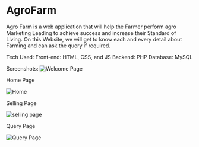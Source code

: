 # AgroFarm

Agro Farm is a web application that will help the Farmer perform agro Marketing Leading to achieve success and increase their Standard of Living.
On this Website, we will get to know each and every detail about Farming and can ask the query if required.

Tech Used:
Front-end: HTML, CSS, and JS
Backend: PHP
Database: MySQL

Screenshots:
![Welcome Page](https://github.com/dev-zoro/AgroFarm/assets/85384891/b2a87c99-3715-4cbb-91a0-647dd9810f25)

Home Page

![Home](https://github.com/dev-zoro/AgroFarm/assets/85384891/ac226700-852c-4eb9-917f-83129013b3c7)


Selling Page

![selling page](https://github.com/dev-zoro/AgroFarm/assets/85384891/6b19df9f-228d-4d52-be84-bee40b2dc4f3)


Query Page

![Query Page](https://github.com/dev-zoro/AgroFarm/assets/85384891/dbb9fd31-71fa-4248-a88b-5e03d405c018)

